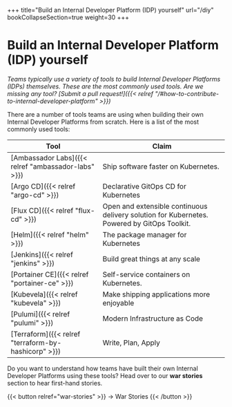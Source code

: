 +++
title="Build an Internal Developer Platform (IDP) yourself"
url="/diy"
bookCollapseSection=true
weight=30
+++

# Build an Internal Developer Platform (IDP) yourself

_Teams typically use a variety of tools to build Internal Developer Platforms (IDPs) themselves. These are the most commonly used tools. Are we missing any tool? [Submit a pull request!]({{< relref "/#how-to-contribute-to-internal-developer-platform" >}})_

There are a number of tools teams are using when building their own Internal Developer Platforms from scratch. Here is a list of the most commonly used tools:

**Tool** | **Claim**
--- | ---
[Ambassador Labs]({{< relref "ambassador-labs" >}}) | Ship software faster on Kubernetes.
[Argo CD]({{< relref "argo-cd" >}}) | Declarative GitOps CD for Kubernetes
[Flux CD]({{< relref "flux-cd" >}}) | Open and extensible continuous delivery solution for Kubernetes. Powered by GitOps Toolkit.
[Helm]({{< relref "helm" >}}) | The package manager for Kubernetes
[Jenkins]({{< relref "jenkins" >}}) | Build great things at any scale
[Portainer CE]({{< relref "portainer-ce" >}}) | Self-service containers on Kubernetes.
[Kubevela]({{< relref "kubevela" >}}) | Make shipping applications more enjoyable
[Pulumi]({{< relref "pulumi" >}}) | Modern Infrastructure as Code
[Terraform]({{< relref "terraform-by-hashicorp" >}}) | Write, Plan, Apply

Do you want to understand how teams have built their own Internal Developer Platforms using these tools? Head over to our **war stories** section to hear first-hand stories.

{{< button relref="war-stories" >}}
-> War Stories
{{< /button >}}
